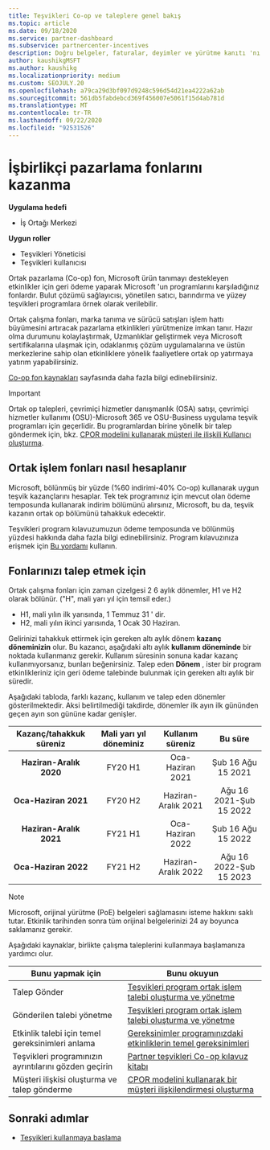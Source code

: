 ```yaml
---
title: Teşvikleri Co-op ve taleplere genel bakış
ms.topic: article
ms.date: 09/18/2020
ms.service: partner-dashboard
ms.subservice: partnercenter-incentives
description: Doğru belgeler, faturalar, deyimler ve yürütme kanıtı 'nı düzenleyerek teşvikleri için başarılı bir ortak op talebi göndermeyi öğrenin.
author: kaushikgMSFT
ms.author: kaushikg
ms.localizationpriority: medium
ms.custom: SEOJULY.20
ms.openlocfilehash: a79ca29d3bf097d9248c596d54d21ea4222a62ab
ms.sourcegitcommit: 561db5fabdebcd369f456007e5061f15d4ab781d
ms.translationtype: MT
ms.contentlocale: tr-TR
ms.lasthandoff: 09/22/2020
ms.locfileid: "92531526"
---
```

# <a name="earn-cooperative-marketing-funds"></a>İşbirlikçi pazarlama fonlarını kazanma

**Uygulama hedefi**

- İş Ortağı Merkezi

**Uygun roller**

- Teşvikleri Yöneticisi
- Teşvikleri kullanıcısı

Ortak pazarlama (Co-op) fon, Microsoft ürün tanımayı destekleyen etkinlikler için geri ödeme yaparak Microsoft 'un programlarını karşıladığınız fonlardır. Bulut çözümü sağlayıcısı, yönetilen satıcı, barındırma ve yüzey teşvikleri programlara örnek olarak verilebilir.

Ortak çalışma fonları, marka tanıma ve sürücü satışları işlem hattı büyümesini artıracak pazarlama etkinlikleri yürütmenize imkan tanır. Hazır olma durumunu kolaylaştırmak, Uzmanlıklar geliştirmek veya Microsoft sertifikalarına ulaşmak için, odaklanmış çözüm uygulamalarına ve üstün merkezlerine sahip olan etkinliklere yönelik faaliyetlere ortak op yatırmaya yatırım yapabilirsiniz.

[Co-op fon kaynakları](https://partner.microsoft.com/asset/collection/co-op-funds-resources#/) sayfasında daha fazla bilgi edinebilirsiniz.

>[!Important]
>Ortak op talepleri, çevrimiçi hizmetler danışmanlık (OSA) satışı, çevrimiçi hizmetler kullanımı (OSU)-Microsoft 365 ve OSU-Business uygulama teşvik programları için geçerlidir. Bu programlardan birine yönelik bir talep göndermek için, bkz. [CPOR modelini kullanarak müşteri ile ilişkili Kullanıcı oluşturma](submit-osa-claim.md).

## <a name="how-co-op-funds-are-calculated"></a>Ortak işlem fonları nasıl hesaplanır

Microsoft, bölünmüş bir yüzde (%60 indirimi-40% Co-op) kullanarak uygun teşvik kazançlarını hesaplar. Tek tek programınız için mevcut olan ödeme temposunda kullanarak indirim bölümünü alırsınız, Microsoft, bu da, teşvik kazanın ortak op bölümünü tahakkuk edecektir.

Teşvikleri program kılavuzumuzun ödeme temposunda ve bölünmüş yüzdesi hakkında daha fazla bilgi edinebilirsiniz. Program kılavuzınıza erişmek için [Bu yordamı](incentives-determined-your-program-eligibility.md) kullanın.

## <a name="when-to-claim-your-funds"></a>Fonlarınızı talep etmek için

Ortak çalışma fonları için zaman çizelgesi 2 6 aylık dönemler, H1 ve H2 olarak bölünür. ("H", mali yarı yıl için temsil eder.)

- H1, mali yılın ilk yarısında, 1 Temmuz 31 ' dir.
- H2, mali yılın ikinci yarısında, 1 Ocak 30 Haziran.

Gelirinizi tahakkuk ettirmek için gereken altı aylık dönem **kazanç döneminizin** olur. Bu kazancı, aşağıdaki altı aylık **kullanım döneminde** bir noktada kullanmanız gerekir. Kullanım süresinin sonuna kadar kazanç kullanmıyorsanız, bunları beğenirsiniz. Talep eden **Dönem** , ister bir program etkinlikleriniz için geri ödeme talebinde bulunmak için gereken altı aylık bir süredir.

Aşağıdaki tabloda, farklı kazanç, kullanım ve talep eden dönemler gösterilmektedir. Aksi belirtilmediği takdirde, dönemler ilk ayın ilk gününden geçen ayın son gününe kadar genişler.

|  Kazanç/tahakkuk süreniz  |Mali yarı yıl döneminiz  |  Kullanım süreniz  |  Bu süre  |
| :-----------: | :-----------: | :-----------: | :-----------: |
|**Haziran-Aralık 2020**| FY20 H1  |  Oca-Haziran 2021  |  Şub 16 Ağu 15 2021  |
|**Oca-Haziran 2021** |  FY20 H2  |  Haziran-Aralık 2021  |  Ağu 16 2021-Şub 15 2022  |
|**Haziran-Aralık 2021**|  FY21 H1  |  Oca-Haziran 2022  |  Şub 16 Ağu 15 2022  |
|**Oca-Haziran 2022** |  FY21 H2  |  Haziran-Aralık 2022  |  Ağu 16 2022-Şub 15 2023  |

>[!NOTE]
>Microsoft, orijinal yürütme (PoE) belgeleri sağlamasını isteme hakkını saklı tutar. Etkinlik tarihinden sonra tüm orijinal belgelerinizi 24 ay boyunca saklamanız gerekir.

Aşağıdaki kaynaklar, birlikte çalışma taleplerini kullanmaya başlamanıza yardımcı olur.

| Bunu yapmak için | Bunu okuyun |
| ------ | ----------- |
| Talep Gönder |  [Teşvikleri program ortak işlem talebi oluşturma ve yönetme](create-incentives-claims.md)  |
| Gönderilen talebi yönetme | [Teşvikleri program ortak işlem talebi oluşturma ve yönetme](create-incentives-claims.md)    |
| Etkinlik talebi için temel gereksinimleri anlama | [Gereksinimler programınızdaki etkinliklerin temel gereksinimleri](core-requirements.md)   |
| Teşvikleri programınızın ayrıntılarını gözden geçirin | [Partner teşvikleri Co-op kılavuz kitabı](https://assetsprod.microsoft.com/co-op-guidebook.pdf)  |
| Müşteri ilişkisi oluşturma ve talep gönderme | [CPOR modelini kullanarak bir müşteri ilişkilendirmesi oluşturma](submit-osa-claim.md)   |

## <a name="next-steps"></a>Sonraki adımlar

- [Teşvikleri kullanmaya başlama](incentives-get-started-intro.md)
